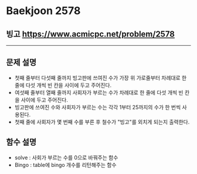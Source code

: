 Baekjoon 2578
=============
빙고  <https://www.acmicpc.net/problem/2578>
---------------
- - -
## 문제 설명
- 첫째 줄부터 다섯째 줄까지 빙고판에 쓰여진 수가 가장 위 가로줄부터 차례대로 한 줄에 다섯 개씩 빈 칸을 사이에 두고 주어진다. 
- 여섯째 줄부터 열째 줄까지 사회자가 부르는 수가 차례대로 한 줄에 다섯 개씩 빈 칸을 사이에 두고 주어진다.
- 빙고판에 쓰여진 수와 사회자가 부르는 수는 각각 1부터 25까지의 수가 한 번씩 사용된다.
- 첫째 줄에 사회자가 몇 번째 수를 부른 후 철수가 "빙고"를 외치게 되는지 출력한다.

## 함수 설명
- solve : 사회가 부르는 수를 0으로 바꿔주는 함수
- Bingo : table에 bingo 개수를 리턴해주는 함수
